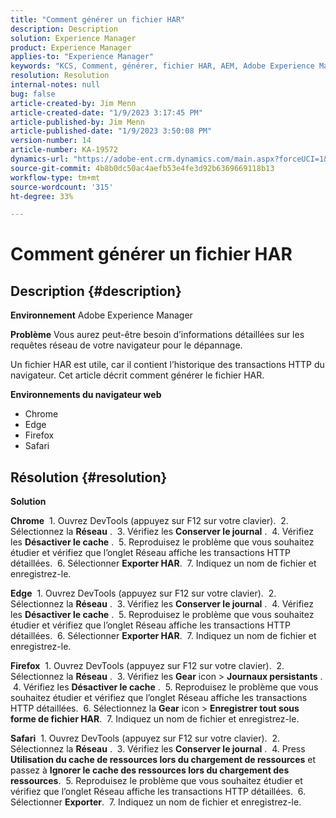 ```yaml
---
title: "Comment générer un fichier HAR"
description: Description
solution: Experience Manager
product: Experience Manager
applies-to: "Experience Manager"
keywords: "KCS, Comment, générer, fichier HAR, AEM, Adobe Experience Manager, navigateur web, Safari, Firefox, Edge, Chrome"
resolution: Resolution
internal-notes: null
bug: false
article-created-by: Jim Menn
article-created-date: "1/9/2023 3:17:45 PM"
article-published-by: Jim Menn
article-published-date: "1/9/2023 3:50:08 PM"
version-number: 14
article-number: KA-19572
dynamics-url: "https://adobe-ent.crm.dynamics.com/main.aspx?forceUCI=1&pagetype=entityrecord&etn=knowledgearticle&id=36919cc3-3090-ed11-aad1-6045bd0067ea"
source-git-commit: 4b8b0dc50ac4aefb53e4fe3d92b6369669118b13
workflow-type: tm+mt
source-wordcount: '315'
ht-degree: 33%

---
```


# Comment générer un fichier HAR

## Description {#description}


<b>Environnement</b>
Adobe Experience Manager

<b>Problème</b>
Vous aurez peut-être besoin d’informations détaillées sur les requêtes réseau de votre navigateur pour le dépannage.

Un fichier HAR est utile, car il contient l’historique des transactions HTTP du navigateur. Cet article décrit comment générer le fichier HAR.

<b>Environnements du navigateur web</b>

- Chrome
- Edge
- Firefox
- Safari



## Résolution {#resolution}


<b>Solution</b>

<b>Chrome</b>
 1. Ouvrez DevTools (appuyez sur F12 sur votre clavier).
 2. Sélectionnez la <b>Réseau</b> .
 3. Vérifiez les <b>Conserver le journal</b> .
 4. Vérifiez les <b>Désactiver le cache</b> .
 5. Reproduisez le problème que vous souhaitez étudier et vérifiez que l’onglet Réseau affiche les transactions HTTP détaillées.
 6. Sélectionner <b>Exporter HAR</b>.
 7. Indiquez un nom de fichier et enregistrez-le.

<b>Edge</b>
 1. Ouvrez DevTools (appuyez sur F12 sur votre clavier).
 2. Sélectionnez la <b>Réseau</b> .
 3. Vérifiez les <b>Conserver le journal</b> .
 4. Vérifiez les <b>Désactiver le cache</b> .
 5. Reproduisez le problème que vous souhaitez étudier et vérifiez que l’onglet Réseau affiche les transactions HTTP détaillées.
 6. Sélectionner <b>Exporter HAR</b>.
 7. Indiquez un nom de fichier et enregistrez-le.

<b>Firefox</b>
 1. Ouvrez DevTools (appuyez sur F12 sur votre clavier).
 2. Sélectionnez la <b>Réseau</b> .
 3. Vérifiez les <b>Gear</b> icon > <b>Journaux persistants</b> .
 4. Vérifiez les <b>Désactiver le cache</b> .
 5. Reproduisez le problème que vous souhaitez étudier et vérifiez que l’onglet Réseau affiche les transactions HTTP détaillées.
 6. Sélectionnez la <b>Gear</b> icon > <b>Enregistrer tout sous forme de fichier HAR</b>.
 7. Indiquez un nom de fichier et enregistrez-le.

<b>Safari</b>
 1. Ouvrez DevTools (appuyez sur F12 sur votre clavier).
 2. Sélectionnez la <b>Réseau</b> .
 3. Vérifiez les <b>Conserver le journal</b> .
 4. Press <b>Utilisation du cache de ressources lors du chargement de ressources</b> et passez à <b>Ignorer le cache des ressources lors du chargement des ressources</b>.
 5. Reproduisez le problème que vous souhaitez étudier et vérifiez que l’onglet Réseau affiche les transactions HTTP détaillées.
 6. Sélectionner <b>Exporter</b>.
 7. Indiquez un nom de fichier et enregistrez-le.
